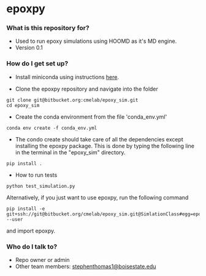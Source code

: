 # epoxpy #


### What is this repository for? ###

* Used to run epoxy simulations using HOOMD as it's MD engine.
* Version 0.1

### How do I get set up? ###

* Install miniconda using instructions [here](https://conda.io/docs/install/quick.html#miniconda-quick-install-requirements).

* Clone the epoxpy repository and navigate into the folder
```
git clone git@bitbucket.org:cmelab/epoxy_sim.git
cd epoxy_sim
```

* Create the conda environment from the file 'conda_env.yml'
```
conda env create -f conda_env.yml
```
* The condo create should take care of all the dependencies except installing the epoxpy package. This is done by typing the following line in the terminal in the "epoxy_sim" directory.
```
pip install .
```
* How to run tests
```
python test_simulation.py
```
Alternatively, if you just want to use epoxpy, run the following command
```
pip install -e git+ssh://git@bitbucket.org/cmelab/epoxy_sim.git@SimlationClass#egg=epoxpy --user
```
and import epoxpy.

### Who do I talk to? ###

* Repo owner or admin
* Other team members: stephenthomas1@boisestate.edu
